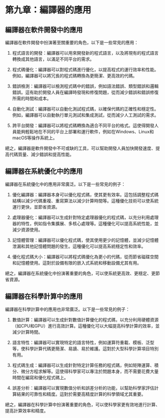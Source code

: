 # 第九章：編譯器的應用

## 編譯器在軟件開發中的應用

編譯器在軟件開發中扮演著至關重要的角色，以下是一些常見的應用：

1. 程式語言的開發：編譯器可以用來開發新的程式語言，以及將現有的程式語言轉換成其他語言，以滿足不同平台的需求。

2. 程式碼優化：編譯器可以對程式碼進行優化，以提高程式的運行效率和性能。例如，編譯器可以將冗長的程式碼轉換為更簡潔、更高效的代碼。

3. 錯誤檢測：編譯器可以檢測程式碼中的錯誤，例如語法錯誤、類型錯誤和邏輯錯誤。這有助於開發人員在編譯時發現和修復問題，從而減少錯誤和錯誤修復所需的時間和成本。

4. 自動化測試：編譯器可以自動化測試程式碼，以確保代碼的正確性和穩定性。例如，編譯器可以自動執行單元測試和集成測試，從而減少人工測試的需求。

5. 跨平台開發：編譯器可以將程式碼轉換為適合不同平台的格式。這使得開發人員能夠輕鬆地在不同的平台上部署和運行軟件，例如在Windows、Linux和macOS等操作系統上。

總之，編譯器是軟件開發中不可或缺的工具，可以幫助開發人員加快開發速度、提高代碼質量、減少錯誤和提高性能。

## 編譯器在系統優化中的應用

編譯器在系統優化中的應用非常廣泛。以下是一些常見的例子：

1. 優化編譯器：編譯器本身可以優化程式碼，使其更有效率。這包括調整程式碼結構以減少代碼重複、重寫算法以減少計算時間等。這種優化技術可以使系統運行更快，並節省資源。

2. 處理器優化：編譯器可以生成針對特定處理器優化的程式碼，以充分利用處理器的特性，例如指令集擴展、多核心處理等。這種優化可以提高系統性能，並減少資源使用。

3. 記憶體管理：編譯器可以優化程式碼，使其使用更少的記憶體，並減少記憶體泄漏和其他記憶體問題的發生。這種優化可以提高系統穩定性和效率。

4. 優化程式碼大小：編譯器可以將程式碼優化為更小的代碼，從而節省磁碟空間和記憶體使用。這對於設備有限的嵌入式系統和移動設備尤其有用。

總之，編譯器在系統優化中扮演著重要的角色，可以使系統更高效、更穩定、更節省資源。

## 編譯器在科學計算中的應用

編譯器在科學計算中的應用也非常廣泛。以下是一些常見的例子：

1. 數值計算：編譯器可以生成針對數值計算優化的程式碼，以充分利用硬體資源（如CPU和GPU）進行高效計算。這種優化可以大幅提高科學計算的效率，並減少計算時間。

2. 語言特性：編譯器可以實現特定的語言特性，例如運算符重載、模板、泛型等，使科學計算代碼更簡潔、易讀、易於維護。這對於大型科學計算項目特別有用。

3. 程式碼生成：編譯器可以生成針對特定計算任務的程式碼，例如矩陣運算、積分、微分方程求解等。這使得科學家可以專注於問題本身，而不需要花費大量時間在編寫和優化程式碼上。

4. 誤差分析：編譯器可以實現數值分析和誤差分析的功能，以幫助科學家評估計算結果的可靠性和精度。這對於需要高精度計算的科學領域尤其重要。

總之，編譯器在科學計算中扮演著重要的角色，可以使科學家更有效地進行計算、提高計算效率和精度。
